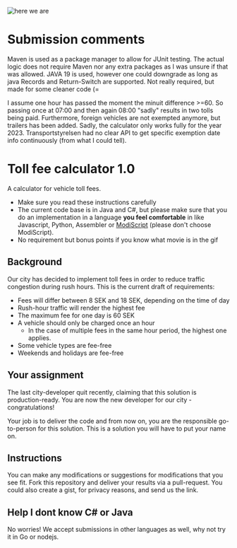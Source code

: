![here we are](https://media.giphy.com/media/FnGJfc18tDDHy/giphy.gif)

# Submission comments

Maven is used as a package manager to allow for JUnit testing. The actual logic does not require
Maven nor any extra packages as I was unsure if that was allowed. JAVA 19 is used, however one could
downgrade as long as java Records and Return-Switch are supported. Not really required, but made
for some cleaner code (=

I assume one hour has passed the moment the minuit difference >=60. So passing once at 07:00 and
then again 08:00 "sadly" results in two tolls being paid.
Furthermore, foreign vehicles are not exempted anymore, but trailers has been added.
Sadly, the calculator only works fully for the year 2023. Transportstyrelsen had no clear API to get
specific exemption date info continuously (from what I could tell).

# Toll fee calculator 1.0

A calculator for vehicle toll fees.

* Make sure you read these instructions carefully
* The current code base is in Java and C#, but please make sure that you do an implementation in a
  language **you feel comfortable** in like Javascript, Python, Assembler
  or [ModiScript](https://en.wikipedia.org/wiki/ModiScript) (please don't choose ModiScript).
* No requirement but bonus points if you know what movie is in the gif

## Background

Our city has decided to implement toll fees in order to reduce traffic congestion during rush hours.
This is the current draft of requirements:

* Fees will differ between 8 SEK and 18 SEK, depending on the time of day
* Rush-hour traffic will render the highest fee
* The maximum fee for one day is 60 SEK
* A vehicle should only be charged once an hour
    * In the case of multiple fees in the same hour period, the highest one applies.
* Some vehicle types are fee-free
* Weekends and holidays are fee-free

## Your assignment

The last city-developer quit recently, claiming that this solution is production-ready.
You are now the new developer for our city - congratulations!

Your job is to deliver the code and from now on, you are the responsible go-to-person for this
solution. This is a solution you will have to put your name on.

## Instructions

You can make any modifications or suggestions for modifications that you see fit. Fork this
repository and deliver your results via a pull-request. You could also create a gist, for privacy
reasons, and send us the link.

## Help I dont know C# or Java

No worries! We accept submissions in other languages as well, why not try it in Go or nodejs.

